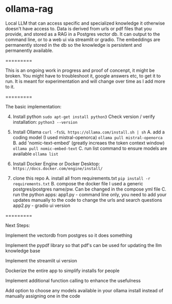 # ollama-rag

Local LLM that can access specific and specialized knowledge it otherwise doesn't have access to. Data is derived from urls or pdf files that you provide, and stored as a RAG in a Postgres vector db. It can output to the command line, or to a web ui via streamlit or gradio. The embeddings are permanently stored in the db so the knowledge is persistent and permanently available.

=========

This is an ongoing work in progress and proof of concenpt, it might be broken. You might have to troubleshoot it, google answers etc, to get it to run. It is meant for experimentation and will change over time as I add more to it.

=========

The basic implementation:

4. Install python
   `sudo apt-get install python3`
   Check version / verify installation:
   `python3 --version`
1. Install Ollama
   `curl -fsSL https://ollama.com/install.sh | sh`
   A. add a coding model (I used mistral-openorca)
   `ollama pull mistral-openorca`
   B. add 'nomic-text-embed' (greatly increaes the token context window)
   `ollama pull nomic-embed-text`
   C. run list command to ensure models are available
   `ollama list`
1. Install Docker Engine or Docker Desktop:
   `https://docs.docker.com/engine/install/`

1. clone this repo
   A. install all from requirements.txt
   `pip install -r requirements.txt`
   B. compose the docker file
   I used a generic postgres/postgres name/pw. Can be changed in the compose yml file
   C. run the python apps:
   app1.py - command line only, you need to add your updates manually to the code to change the urls and search questions
   app2.py - gradio ui version

=========

Next Steps:

Implement the vectordb from postgres so it does something

Implement the pypdf library so that pdf's can be used for updating the llm knowledge base

Implement the streamlit ui version

Dockerize the entire app to simplify installs for people

Implement additional function calling to enhance the usefulness

Add option to choose any models available in your ollama install instead of manually assigning one in the code
